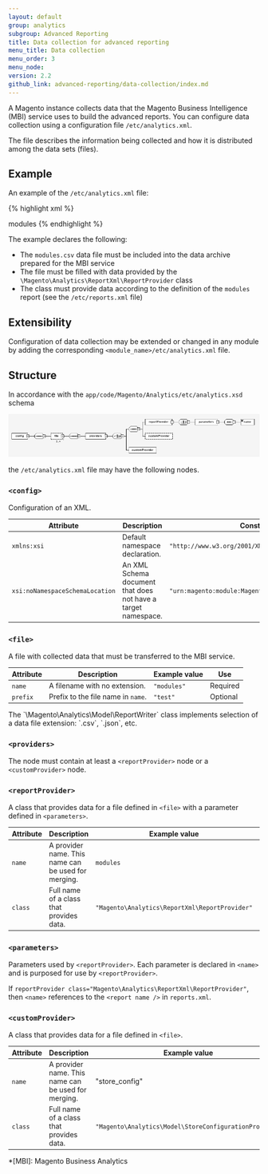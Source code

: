 ```yaml
---
layout: default
group: analytics
subgroup: Advanced Reporting
title: Data collection for advanced reporting
menu_title: Data collection
menu_order: 3
menu_node:
version: 2.2
github_link: advanced-reporting/data-collection/index.md
---
```


A Magento instance collects data that the Magento Business Intelligence (MBI) service uses to build the advanced reports. You can configure data collection using a configuration file `/etc/analytics.xml`.

The file describes the information being collected and how it is distributed among the data sets (files).

## Example

An example of the `/etc/analytics.xml` file:

{% highlight xml %}
<?xml version="1.0"?>
<!--
/**
 * Copyright © 2013-2017 Magento, Inc. All rights reserved.
 * See COPYING.txt for license details.
 */
-->
<config xmlns:xsi="http://www.w3.org/2001/XMLSchema-instance" xsi:noNamespaceSchemaLocation="urn:magento:module:Magento_Analytics:etc/analytics.xsd">
    <file name="modules">
        <providers>
            <reportProvider name="modules" class="Magento\Analytics\ReportXml\ReportProvider">
                <parameters>
                    <name>modules</name>
                </parameters>
            </reportProvider>
        </providers>
    </file>
</config>
{% endhighlight %}

The example declares the following:

*   The `modules.csv` data file must be included into the data archive prepared for the MBI service
*   The file must be filled with data provided by the `\Magento\Analytics\ReportXml\ReportProvider` class
*   The class must provide data according to the definition of the `modules` report (see the `/etc/reports.xml` file)

## Extensibility

Configuration of data collection may be extended or changed in any module by adding the corresponding `<module_name>/etc/analytics.xml` file.

## Structure

In accordance with the `app/code/Magento/Analytics/etc/analytics.xsd` schema

![analytics.xsd schema](./images/analytics_xsd.png)

the `/etc/analytics.xml` file may have the following nodes.

### `<config>`

Configuration of an XML.

|Attribute|Description|Constant value|Use|
|---|---|---|---|
|`xmlns:xsi`|Default namespace declaration.|`"http://www.w3.org/2001/XMLSchema-instance"`|Required|
|`xsi:noNamespaceSchemaLocation`|An XML Schema document that does not have a target namespace.|`"urn:magento:module:Magento_Analytics:etc/reports.xsd"`|Required|

### `<file>`

A file with collected data that must be transferred to the MBI service.

|Attribute|Description|Example value|Use|
|---|---|---|---|
|`name`|A filename with no extension.|`"modules"`|Required|
|`prefix`|Prefix to the file name in `name`.|`"test"`|Optional|

<div class="bs-callout bs-callout-info" id="info" markdown = "1">
The `\Magento\Analytics\Model\ReportWriter` class implements selection of a data file extension: `.csv`, `.json`, etc.
</div>

### `<providers>`

The node must contain at least a `<reportProvider>` node or a `<customProvider>` node.

### `<reportProvider>`

A class that provides data for a file defined in `<file>` with a parameter defined in `<parameters>`.

|Attribute|Description|Example value|Use|
|---|---|---|---|
|`name`|A provider name. This name can be used for merging.|`modules`|Required|
|`class`|Full name of a class that provides data.|`"Magento\Analytics\ReportXml\ReportProvider"`|Required|

### `<parameters>`

Parameters used by `<reportProvider>`. Each parameter is declared in `<name>` and is purposed for use by `<reportProvider>`.

If `reportProvider class="Magento\Analytics\ReportXml\ReportProvider"`, then `<name>` references to the `<report name />` in `reports.xml`.

### `<customProvider>`

A class that provides data for a file defined in `<file>`.

|Attribute|Description|Example value|Use|
|---|---|---|---|
|`name`|A provider name. This name can be used for merging.|"store_config"|Required|
|`class`|Full name of a class that provides data.|`"Magento\Analytics\Model\StoreConfigurationProvider"`|Required|


<!-- LINK DEFINITIONS -->


<!-- ABBREVIATIONS -->
*[MBI]: Magento Business Analytics